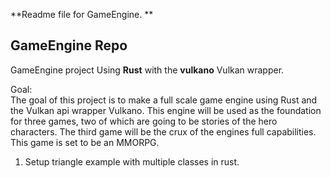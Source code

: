 **Readme file for GameEngine. **

## GameEngine Repo

GameEngine project Using **Rust** with the **vulkano** Vulkan wrapper. 

Goal:	
	The goal of this project is to make a full scale game engine using Rust
	and the Vulkan api wrapper Vulkano. This engine will be used as the foundation
	for three games, two of which are going to be stories of the hero characters. The
	third game will be the crux of the engines full capabilities. This game is set to
	be an MMORPG.

1. Setup triangle example with multiple classes in rust. 
